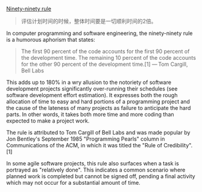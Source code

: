 [Ninety-ninety rule](https://en.wikipedia.org/wiki/Ninety-ninety_rule)

> 评估计划时间的时候，整体时间要是一切顺利时间的2倍。

In computer programming and software engineering, the ninety-ninety rule is a humorous aphorism that states:

> The first 90 percent of the code accounts for the first 90 percent of the development time. The remaining 10 percent of the code accounts for the other 90 percent of the development time.[1]
    — Tom Cargill, Bell Labs

This adds up to 180% in a wry allusion to the notoriety of software development projects significantly over-running their schedules (see software development effort estimation). It expresses both the rough allocation of time to easy and hard portions of a programming project and the cause of the lateness of many projects as failure to anticipate the hard parts. In other words, it takes both more time and more coding than expected to make a project work.

The rule is attributed to Tom Cargill of Bell Labs and was made popular by Jon Bentley's September 1985 "Programming Pearls" column in Communications of the ACM, in which it was titled the "Rule of Credibility".[1]

In some agile software projects, this rule also surfaces when a task is portrayed as "relatively done". This indicates a common scenario where planned work is completed but cannot be signed off, pending a final activity which may not occur for a substantial amount of time.